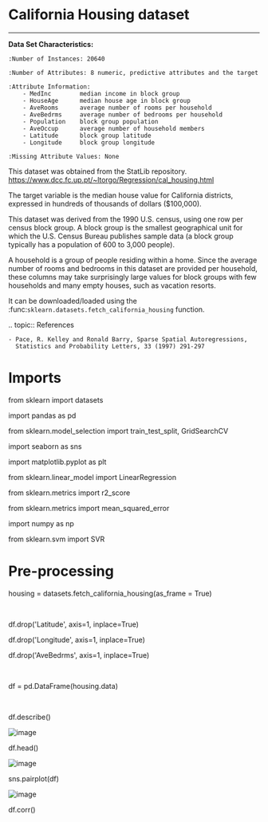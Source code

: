 # California Housing dataset
--------------------------

**Data Set Characteristics:**

    :Number of Instances: 20640

    :Number of Attributes: 8 numeric, predictive attributes and the target

    :Attribute Information:
        - MedInc        median income in block group
        - HouseAge      median house age in block group
        - AveRooms      average number of rooms per household
        - AveBedrms     average number of bedrooms per household
        - Population    block group population
        - AveOccup      average number of household members
        - Latitude      block group latitude
        - Longitude     block group longitude

    :Missing Attribute Values: None

This dataset was obtained from the StatLib repository.
https://www.dcc.fc.up.pt/~ltorgo/Regression/cal_housing.html

The target variable is the median house value for California districts,
expressed in hundreds of thousands of dollars ($100,000).

This dataset was derived from the 1990 U.S. census, using one row per census
block group. A block group is the smallest geographical unit for which the U.S.
Census Bureau publishes sample data (a block group typically has a population
of 600 to 3,000 people).

A household is a group of people residing within a home. Since the average
number of rooms and bedrooms in this dataset are provided per household, these
columns may take surprisingly large values for block groups with few households
and many empty houses, such as vacation resorts.

It can be downloaded/loaded using the
:func:`sklearn.datasets.fetch_california_housing` function.

.. topic:: References

    - Pace, R. Kelley and Ronald Barry, Sparse Spatial Autoregressions,
      Statistics and Probability Letters, 33 (1997) 291-297
# Imports
<p>from sklearn import datasets</p>
<p>import pandas as pd</p>
<p>from sklearn.model_selection import train_test_split, GridSearchCV</p>
<p>import seaborn as sns</p>
<p>import matplotlib.pyplot as plt</p>
<p>from sklearn.linear_model import LinearRegression</p>
<p>from sklearn.metrics import r2_score</p>
<p>from sklearn.metrics import mean_squared_error</p>
<p>import numpy as np</p>
<p>from sklearn.svm import SVR</p>

# Pre-processing
<p>housing = datasets.fetch_california_housing(as_frame = True)</p><br>

<p>df.drop('Latitude', axis=1, inplace=True)</p>
<p>df.drop('Longitude', axis=1, inplace=True)</p>
<p>df.drop('AveBedrms', axis=1, inplace=True)</p><br>

<p>df = pd.DataFrame(housing.data)</p><br>

<p>df.describe()</p>

![image](https://github.com/trawman/housing_california_project/assets/100029716/a61c53ce-8391-4f72-ab78-598aca206bb5)

<p>df.head()</p>

![image](https://github.com/trawman/housing_california_project/assets/100029716/0c44b2a9-3b99-40c2-bd67-2a4972eebb0e)

<p>sns.pairplot(df)</p>

![image](https://github.com/trawman/housing_california_project/assets/100029716/0f6d1295-d870-4964-b0ab-afc47fb23f61)

<p>df.corr()</p>

